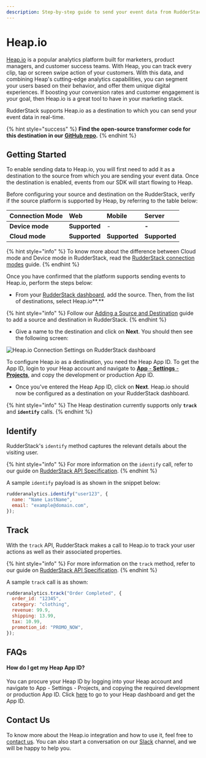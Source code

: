 ```yaml
---
description: Step-by-step guide to send your event data from RudderStack to Heap.io.
---
```


# Heap.io

[Heap.io](https://heap.io/) is a popular analytics platform built for marketers, product managers, and customer success teams. With Heap, you can track every clip, tap or screen swipe action of your customers. With this data, and combining Heap's cutting-edge analytics capabilities, you can segment your users based on their behavior, and offer them unique digital experiences. If boosting your conversion rates and customer engagement is your goal, then Heap.io is a great tool to have in your marketing stack.

RudderStack supports Heap.io as a destination to which you can send your event data in real-time.

{% hint style="success" %}
**Find the open-source transformer code for this destination in our** [**GitHub repo**](https://github.com/rudderlabs/rudder-transformer/tree/master/v0/destinations/heap)**.**
{% endhint %}

## Getting Started

To enable sending data to Heap.io, you will first need to add it as a destination to the source from which you are sending your event data. Once the destination is enabled, events from our SDK will start flowing to Heap. 

Before configuring your source and destination on the RudderStack, verify if the source platform is supported by Heap, by referring to the table below:

| **Connection Mode** | **Web** | **Mobile** | **Server** |
| :--- | :--- | :--- | :--- |
| **Device mode** | **Supported**| - | **-** |
| **Cloud mode** | **Supported** | **Supported** | **Supported** |

{% hint style="info" %}
To know more about the difference between Cloud mode and Device mode in RudderStack, read the [RudderStack connection modes](https://docs.rudderstack.com/get-started/rudderstack-connection-modes) guide.
{% endhint %}

Once you have confirmed that the platform supports sending events to Heap.io, perform the steps below:

* From your [RudderStack dashboard](https://app.rudderstack.com/signup?type=freetrial), add the source. Then, from the list of destinations, select Heap.io**.**

{% hint style="info" %}
Follow our [Adding a Source and Destination](https://docs.rudderstack.com/getting-started/adding-source-and-destination-rudderstack) guide to add a source and destination in RudderStack.
{% endhint %}

* Give a name to the destination and click on **Next**. You should then see the following screen:

![Heap.io Connection Settings on RudderStack dashboard](../../.gitbook/assets/screen-shot-2020-12-03-at-2.20.59-pm.png)

To configure Heap.io as a destination, you need the Heap App ID. To get the App ID, login to your Heap account and navigate to [**App** - **Settings** - **Projects**](https://heapanalytics.com/app/settings/projects), and copy the development or production App ID.

* Once you've entered the Heap App ID, click on **Next**. Heap.io should now be configured as a destination on your RudderStack dashboard.

{% hint style="info" %}
The Heap destination currently supports only **`track`** and **`identify`** calls.
{% endhint %}

## Identify

RudderStack's `identify` method captures the relevant details about the visiting user.

{% hint style="info" %}
For more information on the `identify` call, refer to our guide on [RudderStack API Specification](https://docs.rudderstack.com/rudderstack-api-spec).
{% endhint %}

A sample `identify` payload is as shown in the snippet below:

```javascript
rudderanalytics.identify("user123", {
  name: "Name LastName",
  email: "example@domain.com",
});
```

## Track

With the `track` API, RudderStack makes a call to Heap.io to track your user actions as well as their associated properties.

{% hint style="info" %}
For more information on the `track` method, refer to our guide on [RudderStack API Specification](https://docs.rudderstack.com/rudderstack-api-spec).
{% endhint %}

A sample `track` call is as shown:

```javascript
rudderanalytics.track("Order Completed", {
  order_id: "12345",
  category: "clothing",
  revenue: 99.9,
  shipping: 13.99,
  tax: 10.99,
  promotion_id: "PROMO_NOW",
});
```

## FAQs

#### How do I get my Heap App ID?

You can procure your Heap ID by logging into your Heap account and navigate to App - Settings - Projects, and copying the required development or production App ID. Click [here](https://heapanalytics.com/app/settings/projects) to go to your Heap dashboard and get the App ID.

## Contact Us

To know more about the Heap.io integration and how to use it, feel free to [contact us](mailto:%20docs@rudderstack.com). You can also start a conversation on our [Slack](https://resources.rudderstack.com/join-rudderstack-slack) channel, and we will be happy to help you.

